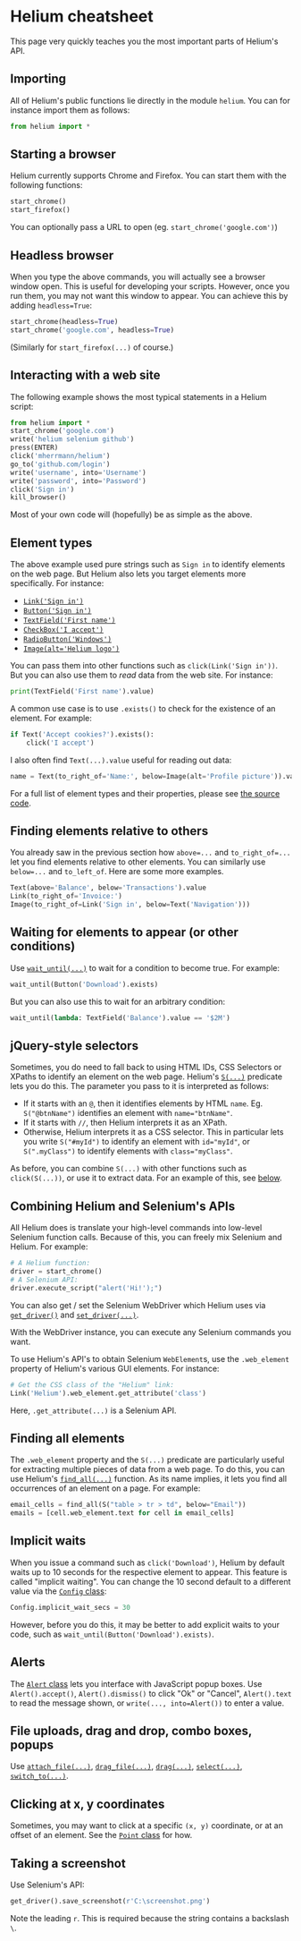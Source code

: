 # Helium cheatsheet

This page very quickly teaches you the most important parts of Helium's API.

## Importing

All of Helium's public functions lie directly in the module `helium`.
You can for instance import them as follows:

```python
from helium import *
```

## Starting a browser

Helium currently supports Chrome and Firefox. You can start them with the
following functions:

```python
start_chrome()
start_firefox()
```

You can optionally pass a URL to open (eg. `start_chrome('google.com')`)

## Headless browser

When you type the above commands, you will actually see a browser window open.
This is useful for developing your scripts. However, once you run them, you may
not want this window to appear. You can achieve this by adding `headless=True`:

```python
start_chrome(headless=True)
start_chrome('google.com', headless=True)
```

(Similarly for `start_firefox(...)` of course.)

## Interacting with a web site

The following example shows the most typical statements in a Helium script:

```python
from helium import *
start_chrome('google.com')
write('helium selenium github')
press(ENTER)
click('mherrmann/helium')
go_to('github.com/login')
write('username', into='Username')
write('password', into='Password')
click('Sign in')
kill_browser()
```

Most of your own code will (hopefully) be as simple as the above.

## Element types

The above example used pure strings such as `Sign in` to identify elements on
the web page. But Helium also lets you target elements more specifically.
For instance:

 * [`Link('Sign in')`](https://github.com/mherrmann/helium/blob/0667ddb9be531367a0d707ad8f5fcfb75c528521/helium/__init__.py#L643)
 * [`Button('Sign in')`](https://github.com/mherrmann/helium/blob/0667ddb9be531367a0d707ad8f5fcfb75c528521/helium/__init__.py#L706)
 * [`TextField('First name')`](https://github.com/mherrmann/helium/blob/0667ddb9be531367a0d707ad8f5fcfb75c528521/helium/__init__.py#L768)
 * [`CheckBox('I accept')`](https://github.com/mherrmann/helium/blob/0667ddb9be531367a0d707ad8f5fcfb75c528521/helium/__init__.py#L867)
 * [`RadioButton('Windows')`](https://github.com/mherrmann/helium/blob/0667ddb9be531367a0d707ad8f5fcfb75c528521/helium/__init__.py#L907)
 * [`Image(alt='Helium logo')`](https://github.com/mherrmann/helium/blob/0667ddb9be531367a0d707ad8f5fcfb75c528521/helium/__init__.py#L739)

You can pass them into other functions such as `click(Link('Sign in'))`.
But you can also use them to _read_ data from the web site. For instance:

```python
print(TextField('First name').value)
```

A common use case is to use `.exists()` to check for the existence of an
element. For example:

```python
if Text('Accept cookies?').exists():
    click('I accept')
```

I also often find `Text(...).value` useful for reading out data:

```python
name = Text(to_right_of='Name:', below=Image(alt='Profile picture')).value
```

For a full list of element types and their properties, please see
[the source code](https://github.com/mherrmann/helium/blob/0667ddb9be531367a0d707ad8f5fcfb75c528521/helium/__init__.py#L470-L1008).

## Finding elements relative to others

You already saw in the previous section how `above=...` and `to_right_of=...`
let you find elements relative to other elements. You can similarly use
`below=...` and `to_left_of`. Here are some more examples.

```python
Text(above='Balance', below='Transactions').value
Link(to_right_of='Invoice:')
Image(to_right_of=Link('Sign in', below=Text('Navigation')))
```

## Waiting for elements to appear (or other conditions)

Use
[`wait_until(...)`](https://github.com/mherrmann/helium/blob/0667ddb9be531367a0d707ad8f5fcfb75c528521/helium/__init__.py#L410)
to wait for a condition to become true. For example:

```python
wait_until(Button('Download').exists)
```

But you can also use this to wait for an arbitrary condition:

```python
wait_until(lambda: TextField('Balance').value == '$2M')
```

## jQuery-style selectors

Sometimes, you do need to fall back to using HTML IDs, CSS Selectors or XPaths
to identify an element on the web page. Helium's
[`S(...)`](https://github.com/mherrmann/helium/blob/0667ddb9be531367a0d707ad8f5fcfb75c528521/helium/__init__.py#L568)
predicate lets you do this. The parameter you pass to it is interpreted as
follows:

* If it starts with an ``@``, then it identifies elements by HTML ``name``.
  Eg. ``S("@btnName")`` identifies an element with ``name="btnName"``.
* If it starts with ``//``, then Helium interprets it as an XPath.
* Otherwise, Helium interprets it as a CSS selector. This in particular
  lets you write ``S("#myId")`` to identify an element with ``id="myId"``,
  or ``S(".myClass")`` to identify elements with ``class="myClass"``.

As before, you can combine `S(...)` with other functions such as
`click(S(...))`, or use it to extract data. For an example of this, see
[below](#finding-all-elements).

## Combining Helium and Selenium's APIs

All Helium does is translate your high-level commands into low-level Selenium
function calls. Because of this, you can freely mix Selenium and Helium. For
example:

```python
# A Helium function:
driver = start_chrome()
# A Selenium API:
driver.execute_script("alert('Hi!');")
```

You can also get / set the Selenium WebDriver which Helium uses via
[`get_driver()`](https://github.com/mherrmann/helium/blob/0667ddb9be531367a0d707ad8f5fcfb75c528521/helium/__init__.py#L104)
and
[`set_driver(...)`](https://github.com/mherrmann/helium/blob/0667ddb9be531367a0d707ad8f5fcfb75c528521/helium/__init__.py#L97).

With the WebDriver instance, you can execute any Selenium commands you want.

To use Helium's API's to obtain Selenium `WebElement`s, use the `.web_element`
property of Helium's various GUI elements. For instance:

```python
# Get the CSS class of the "Helium" link:
Link('Helium').web_element.get_attribute('class')
```

Here, `.get_attribute(...)` is a Selenium API.


## Finding all elements

The `.web_element` property and the `S(...)` predicate are particularly useful
for extracting multiple pieces of data from a web page. To do this, you can use
Helium's [`find_all(...)`](https://github.com/mherrmann/helium/blob/0667ddb9be531367a0d707ad8f5fcfb75c528521/helium/__init__.py#L281) function.
As its name implies, it lets you find all occurrences of an element on a page.
For example:

```python
email_cells = find_all(S("table > tr > td", below="Email"))
emails = [cell.web_element.text for cell in email_cells]
```

## Implicit waits

When you issue a command such as `click('Download')`, Helium by default waits
up to 10 seconds for the respective element to appear. This feature is called
"implicit waiting". You can change the 10 second default to a different value
via the
[`Config` class](https://github.com/mherrmann/helium/blob/0667ddb9be531367a0d707ad8f5fcfb75c528521/helium/__init__.py#L437):

```python
Config.implicit_wait_secs = 30
```

However, before you do this, it may be better to add explicit waits to your
code, such as `wait_until(Button('Download').exists)`.

## Alerts

The
[`Alert` class](https://github.com/mherrmann/helium/blob/0667ddb9be531367a0d707ad8f5fcfb75c528521/helium/__init__.py#L970)
lets you interface with JavaScript popup boxes. Use `Alert().accept()`,
`Alert().dismiss()` to click "Ok" or "Cancel", `Alert().text` to read the
message shown, or `write(..., into=Alert())` to enter a value.

## File uploads, drag and drop, combo boxes, popups

Use
[`attach_file(...)`](https://github.com/mherrmann/helium/blob/0667ddb9be531367a0d707ad8f5fcfb75c528521/helium/__init__.py#L388),
[`drag_file(...)`](https://github.com/mherrmann/helium/blob/0667ddb9be531367a0d707ad8f5fcfb75c528521/helium/__init__.py#L375),
[`drag(...)`](https://github.com/mherrmann/helium/blob/0667ddb9be531367a0d707ad8f5fcfb75c528521/helium/__init__.py#L252),
[`select(...)`](https://github.com/mherrmann/helium/blob/0667ddb9be531367a0d707ad8f5fcfb75c528521/helium/__init__.py#L362),
[`switch_to(...)`](https://github.com/mherrmann/helium/blob/0667ddb9be531367a0d707ad8f5fcfb75c528521/helium/__init__.py#L1057).

## Clicking at x, y coordinates

Sometimes, you may want to click at a specific `(x, y)` coordinate, or at an
offset of an element. See the
[`Point` class](https://github.com/mherrmann/helium/blob/0667ddb9be531367a0d707ad8f5fcfb75c528521/helium/__init__.py#L1010)
for how.

## Taking a screenshot

Use Selenium's API:

```python
get_driver().save_screenshot(r'C:\screenshot.png')
```

Note the leading `r`. This is required because the string contains a backslash
`\`.
